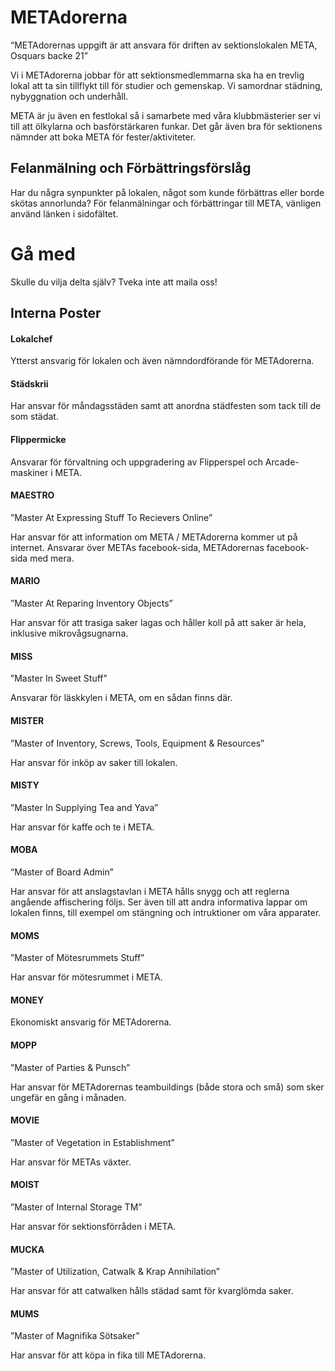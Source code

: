 # METAdorerna

“METAdorernas uppgift är att ansvara för driften av sektionslokalen META, Osquars backe 21”

Vi i METAdorerna jobbar för att sektionsmedlemmarna ska ha en trevlig lokal att ta sin tillflykt till för studier och gemenskap. Vi samordnar städning, nybyggnation och underhåll.

META är ju även en festlokal så i samarbete med våra klubbmästerier ser vi till att ölkylarna och basförstärkaren funkar. Det går även bra för sektionens nämnder att boka META för fester/aktiviteter.

## Felanmälning och Förbättringsförslåg

Har du några synpunkter på lokalen, något som kunde förbättras eller borde skötas annorlunda? För felanmälningar och förbättringar till META, vänligen använd länken i sidofältet.

# Gå med

Skulle du vilja delta själv? Tveka inte att maila oss!

## Interna Poster

#### Lokalchef

Ytterst ansvarig för lokalen och även nämndordförande för METAdorerna.

#### Städskrii 

Har ansvar för måndagsstäden samt att anordna städfesten som tack till de som städat.

#### Flippermicke

Ansvarar för förvaltning och uppgradering av Flipperspel och Arcade-maskiner i META.

#### MAESTRO

”Master At Expressing Stuff To Recievers Online”

Har ansvar för att information om META / METAdorerna kommer ut på internet. Ansvarar över METAs facebook-sida, METAdorernas facebook-sida med mera.

#### MARIO

”Master At Reparing Inventory Objects”

Har ansvar för att trasiga saker lagas och håller koll på att saker är hela, inklusive mikrovågsugnarna.

#### MISS

”Master In Sweet Stuff”

Ansvarar för läskkylen i META, om en sådan finns där.

#### MISTER

”Master of Inventory, Screws, Tools, Equipment & Resources”

Har ansvar för inköp av saker till lokalen.

#### MISTY

”Master In Supplying Tea and Yava”

Har ansvar för kaffe och te i META.

#### MOBA

“Master of Board Admin”

Har ansvar för att anslagstavlan i META hålls snygg och att reglerna angående affischering följs. Ser även till att andra informativa lappar om lokalen finns, till exempel om stängning och intruktioner om våra apparater.

#### MOMS
”Master of Mötesrummets Stuff”

Har ansvar för mötesrummet i META.

#### MONEY

Ekonomiskt ansvarig för METAdorerna.

#### MOPP

”Master of Parties & Punsch”

Har ansvar för METAdorernas teambuildings (både stora och små) som sker ungefär en gång i månaden.

#### MOVIE

”Master of Vegetation in Establishment”

Har ansvar för METAs växter.

#### MOIST

”Master of Internal Storage TM”

Har ansvar för sektionsförråden i META.

#### MUCKA

”Master of Utilization, Catwalk & Krap Annihilation”

Har ansvar för att catwalken hålls städad samt för kvarglömda saker.

#### MUMS
”Master of Magnifika Sötsaker”

Har ansvar för att köpa in fika till METAdorerna.
